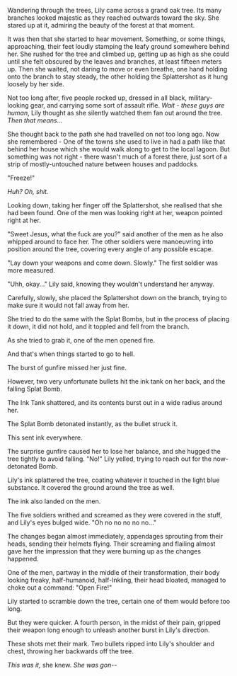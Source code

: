 Wandering through the trees, Lily came across a grand oak tree. Its many branches looked majestic as they reached outwards toward the sky. She stared up at it, admiring the beauty of the forest at that moment.

It was then that she started to hear movement. Something, or some things, approaching, their feet loudly stamping the leafy ground somewhere behind her. She rushed for the tree and climbed up, getting up as high as she could until she felt obscured by the leaves and branches, at least fifteen meters up. Then she waited, not daring to move or even breathe, one hand holding onto the branch to stay steady, the other holding the Splattershot as it hung loosely by her side.

Not too long after, five people rocked up, dressed in all black, military-looking gear, and carrying some sort of assault rifle. *Wait - these guys are human*, Lily thought as she silently watched them fan out around the tree. *Then that means...*

She thought back to the path she had travelled on not too long ago. Now she remembered - One of the towns she used to live in had a path like that behind her house which she would walk along to get to the local lagoon. But something was not right - there wasn't much of a forest there, just sort of a strip of mostly-untouched nature between houses and paddocks.

"Freeze!"

*Huh? Oh, shit.*

Looking down, taking her finger off the Splattershot, she realised that she had been found. One of the men was looking right at her, weapon pointed right at her.

"Sweet Jesus, what the fuck are you?" said another of the men as he also whipped around to face her. The other soldiers were manoeuvring into position around the tree, covering every angle of any possible escape. 

"Lay down your weapons and come down. Slowly." The first soldier was more measured.

"Uhh, okay..." Lily said, knowing they wouldn't understand her anyway.

Carefully, slowly, she placed the Splattershot down on the branch, trying to make sure it would not fall away from her.

She tried to do the same with the Splat Bombs, but in the process of placing it down, it did not hold, and it toppled and fell from the branch.

As she tried to grab it, one of the men opened fire.

And that's when things started to go to hell.

The burst of gunfire missed her just fine.

However, two very unfortunate bullets hit the ink tank on her back, and the falling Splat Bomb.

The Ink Tank shattered, and its contents burst out in a wide radius around her.

The Splat Bomb detonated instantly, as the bullet struck it.

This sent ink everywhere.

The surprise gunfire caused her to lose her balance, and she hugged the tree tightly to avoid falling. "No!" Lily yelled, trying to reach out for the now-detonated Bomb.

Lily's ink splattered the tree, coating whatever it touched in the light blue substance. It covered the ground around the tree as well.

The ink also landed on the men.

The five soldiers writhed and screamed as they were covered in the stuff, and Lily's eyes bulged wide. "Oh no no no no no..."

The changes began almost immediately, appendages sprouting from their heads, sending their helmets flying. Their screaming and flailing almost gave her the impression that they were burning up as the changes happened.

One of the men, partway in the middle of their transformation, their body looking freaky, half-humanoid, half-Inkling, their head bloated, managed to choke out a command: "Open Fire!"

Lily started to scramble down the tree, certain one of them would before too long.

But they were quicker. A fourth person, in the midst of their pain, gripped their weapon long enough to unleash another burst in Lily's direction.

These shots met their mark. Two bullets ripped into Lily's shoulder and chest, throwing her backwards off the tree.

*This was it,* she knew. *She was gon--*